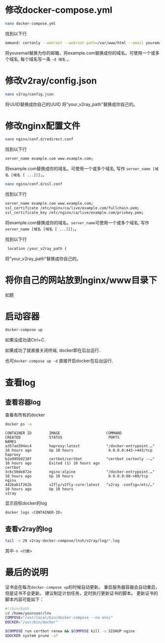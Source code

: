 # 修改docker-compose.yml

```bash
nano docker-compose.yml
```
找到以下行
```bash
ommand: certonly --webroot --webroot-path=/var/www/html --email youremail --agree-tos --no-eff-email --force-renewal -d example.com -d www.example.com
```
将youremail替换为你的邮箱，将example.com替换成你的域名。可使用一个或多个域名, 每个域名写一条 `-d 域名` 。

# 修改v2ray/config.json

```bash
nano v2ray/config.json
```
将UUID替换成你自己的UUID
将"your_v2ray_path"替换成你自己的。

# 修改nginx配置文件

```bash
nano nginx/conf.d/redirect.conf
```
找到以下行
```bash
server_name example.com www.example.com;
```
将example.com替换成你的域名。可使用一个或多个域名, 写作 `server_name [域名 [域名 [ ...]]];`。

```bash
nano nginx/conf.d/ssl.conf
```
找到以下行
```bash
server_name example.com www.example.com;
ssl_certificate /etc/nginx/ca/live/example.com/fullchain.pem;
ssl_certificate_key /etc/nginx/ca/live/example.com/privkey.pem;
```
将example.com替换成你的域名。`server_name`可使用一个或多个域名, 写作 `server_name [域名 [域名 [ ...]]];`。

找到以下行

```bash
 location /your_v2ray_path {
```
将"your_v2ray_path"替换成你自己的。

# 将你自己的网站放到nginx/www目录下

如题

# 启动容器

```bash
docker-compose up
```
如果没成功请Ctrl+C.

如果成功了就直接关闭终端, docker即在后台运行.

也可`docker-compose up -d` 直接开启docker在后台运行.

# 查看log

## 查看容器log

查看有所有的docker

```bash
docker ps -a
```

```
CONTAINER ID        IMAGE                     COMMAND                  CREATED             STATUS                     PORTS                  NAMES
a357ad394ec4        haproxy:latest            "/docker-entrypoint.…"   10 hours ago        Up 10 hours                0.0.0.0:443->443/tcp   haproxy
b2a995b9238f        certbot/certbot           "certbot certonly --…"   10 hours ago        Exited (1) 10 hours ago                           certbot
3c6c50de872e        nginx:alpine              "/docker-entrypoint.…"   10 hours ago        Up 10 hours                0.0.0.0:80->80/tcp     nginx
442bab1f262b        v2fly/v2fly-core:latest   "v2ray -config=/etc/…"   10 hours ago        Up 10 hours                                       v2ray
```

显示目标docker的log

```bash
docker logs <CONTAINER-ID>
```

## 查看v2ray的log

```bash
tail -n 20 v2ray-docker-compose/lnvh/v2ray/log/*.log
```

其中`-n <行数> `

# 最后的说明

证书会在每次`docker-compose up`的时候自动更新。
重启服务器容器会自动重启，但是证书不会更新。
建议制定计划任务，定时执行更新证书的脚本。
更新证书的脚本内容可能如下：

```bash
#!/bin/bash
cd /home/youruser/lnv
COMPOSE="/usr/local/bin/docker-compose --no-ansi"
DOCKER="/usr/bin/docker"

$COMPOSE run certbot renew && $COMPOSE kill -s SIGHUP nginx
$DOCKER system prune -af


```
